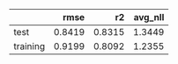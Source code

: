 |          |   rmse |     r2 |   avg_nll |
|:---------|-------:|-------:|----------:|
| test     | 0.8419 | 0.8315 |    1.3449 |
| training | 0.9199 | 0.8092 |    1.2355 |